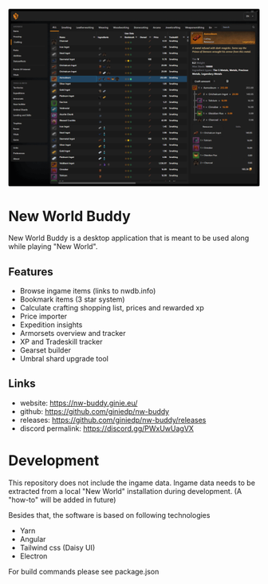 ![New World Buddy](./docs/nw-buddy-1.png)

# New World Buddy

New World Buddy is a desktop application that is meant to be used along while playing "New World".

## Features

- Browse ingame items (links to nwdb.info)
- Bookmark items (3 star system)
- Calculate crafting shopping list, prices and rewarded xp
- Price importer
- Expedition insights
- Armorsets overview and tracker
- XP and Tradeskill tracker
- Gearset builder
- Umbral shard upgrade tool

## Links

- website: https://nw-buddy.ginie.eu/
- github: https://github.com/giniedp/nw-buddy
- releases: https://github.com/giniedp/nw-buddy/releases
- discord permalink: https://discord.gg/PWxUwUagVX 


# Development

This repository does not include the ingame data. Ingame data needs to be extracted from a local "New World" installation during development. (A "how-to" will be added in future)

Besides that, the software is based on following technologies

- Yarn
- Angular
- Tailwind css (Daisy UI)
- Electron

For build commands please see package.json
